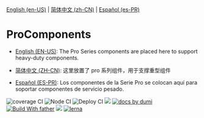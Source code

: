[English (en-US)](./README.en-US.md) | [简体中文 (zh-CN)](./README.zh-CN.md) | [Español (es-PR)](./README.es-PR.md)

# ProComponents

- [English (EN-US)](./README.en-US.md): The Pro Series components are placed here to support heavy-duty components.

- [简体中文 (ZH-CN)](./README.zh-CN.md): 这里放置了 pro 系列组件，用于支撑重型组件

- [Español (ES-PR)](./README.es-PR.md): Los componentes de la Serie Pro se colocan aquí para soportar componentes de servicio pesado.

![coverage CI](https://github.com/ant-design/pro-components/workflows/coverage%20CI/badge.svg) ![Node CI](https://github.com/ant-design/pro-components/workflows/Node%20CI/badge.svg) ![Deploy CI](https://github.com/ant-design/pro-components/workflows/Deploy%20CI/badge.svg) [![](https://codecov.io/gh/ant-design/pro-components/branch/master/graph/badge.svg)](https://codecov.io/gh/ant-design/pro-components) [![ docs by dumi](https://img.shields.io/badge/docs%20by-dumi-blue)](https://d.umijs.org/) [![Build With father](https://img.shields.io/badge/build%20with-father-028fe4.svg)](https://github.com/umijs/father/) [![](https://badgen.net/badge/icon/Ant%20Design?icon=https://gw.alipayobjects.com/zos/antfincdn/Pp4WPgVDB3/KDpgvguMpGfqaHPjicRK.svg&label)](https://ant.design) [![lerna](https://img.shields.io/badge/maintained%20with-lerna-cc00ff.svg)](https://lerna.js.org/)
